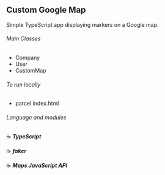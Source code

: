 ## Custom Google Map

Simple TypeScript app displaying markers on a Google map.

###### Main Classes

- Company
- User
- CustomMap

###### To run locally

- parcel index.html

###### Language and modules

:coffee: **_TypeScript_**

:coffee: **_faker_**

:coffee: **_Maps JavaScript API_**
